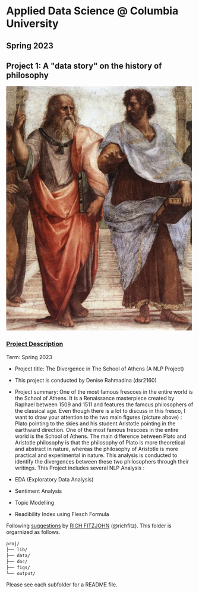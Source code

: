 # Applied Data Science @ Columbia University
## Spring 2023
## Project 1: A "data story" on the history of philosophy 

<img src="figs/Screen Shot 2023-01-31 at 12.12.10 AM.png" width="500">

### [Project Description](doc/)


Term: Spring 2023

+ Project title: The Divergence in The School of Athens (A NLP Project)
+ This project is conducted by Denise Rahmadina (dsr2160)

+ Project summary: One of the most famous frescoes in the entire world is the School of Athens. It is a Renaissance masterpiece created by Raphael between 1509 and 1511 and features the famous philosophers of the classical age. Even though there is a lot to discuss in this fresco, I want to draw your attention to the two main figures (picture above) : Plato pointing to the skies and his student Aristotle pointing in the earthward direction. One of the most famous frescoes in the entire world is the School of Athens. The main difference between Plato and Aristotle philosophy is that the philosophy of Plato is more theoretical and abstract in nature, whereas the philosophy of Aristotle is more practical and experimental in nature. This analysis is conducted to identify the divergences between these two philosophers through their writings. This Project includes several NLP Analysis : 
+ EDA (Exploratory Data Analysis) 
+ Sentiment Analysis 
+ Topic Modelling 
+ Readibility Index using Flesch Formula

Following [suggestions](http://nicercode.github.io/blog/2013-04-05-projects/) by [RICH FITZJOHN](http://nicercode.github.io/about/#Team) (@richfitz). This folder is orgarnized as follows.

```
proj/
├── lib/
├── data/
├── doc/
├── figs/
└── output/
```

Please see each subfolder for a README file.
